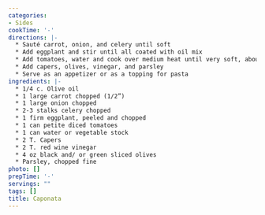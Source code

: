 ```yaml
---
categories:
- Sides
cookTime: '-'
directions: |-
  * Sauté carrot, onion, and celery until soft
  * Add eggplant and stir until all coated with oil mix
  * Add tomatoes, water and cook over medium heat until very soft, about 20 min.
  * Add capers, olives, vinegar, and parsley
  * Serve as an appetizer or as a topping for pasta
ingredients: |-
  * 1/4 c. Olive oil
  * 1 large carrot chopped (1/2”)
  * 1 large onion chopped
  * 2-3 stalks celery chopped
  * 1 firm eggplant, peeled and chopped
  * 1 can petite diced tomatoes
  * 1 can water or vegetable stock
  * 2 T. Capers
  * 2 T. red wine vinegar
  * 4 oz black and/ or green sliced olives
  * Parsley, chopped fine
photo: []
prepTime: '-'
servings: ""
tags: []
title: Caponata
---
```

